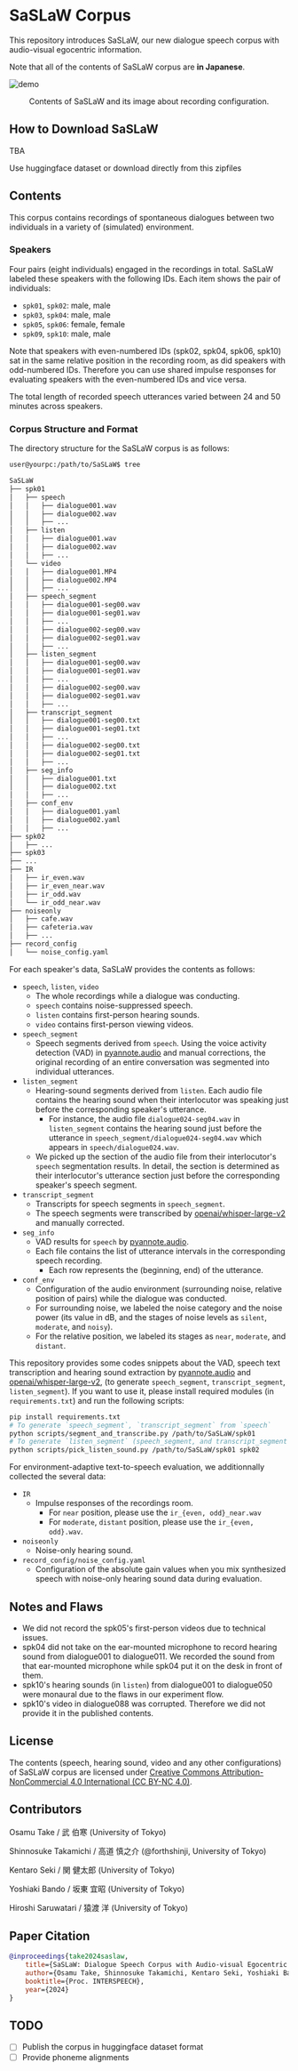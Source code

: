 # SaSLaW Corpus

This repository introduces SaSLaW, our new dialogue speech corpus with audio-visual egocentric information.

Note that all of the contents of SaSLaW corpus are **in Japanese**.

![demo](fig/saslaw-recording-demo.gif)
<div style="text-align: center;">
    Contents of SaSLaW and its image about recording configuration.
</div>

<!-- The corpus name is the abbreviation of "**S**o, what **a**re you **S**peaking, **L**istening, **a**nd **W**atching?" -->

## How to Download SaSLaW

TBA

Use huggingface dataset or download directly from this zipfiles

## Contents

This corpus contains recordings of spontaneous dialogues between two individuals in a variety of (simulated) environment.

### Speakers

Four pairs (eight individuals) engaged in the recordings in total. SaSLaW labeled these speakers with the following IDs. Each item shows the pair of individuals:

- `spk01`, `spk02`: male, male
- `spk03`, `spk04`: male, male
- `spk05`, `spk06`: female, female
- `spk09`, `spk10`: male, male

Note that speakers with even-numbered IDs (spk02, spk04, spk06, spk10) sat in the same relative position in the recording room, as did speakers with odd-numbered IDs. Therefore you can use shared impulse responses for evaluating speakers with the even-numbered IDs and vice versa.

The total length of recorded speech utterances varied between 24 and 50 minutes across speakers.

### Corpus Structure and Format

The directory structure for the SaSLaW corpus is as follows:

```bash
user@yourpc:/path/to/SaSLaW$ tree

SaSLaW
├── spk01
│   ├── speech
│   │   ├── dialogue001.wav
│   │   ├── dialogue002.wav
│   │   ├── ...
│   ├── listen
│   │   ├── dialogue001.wav
│   │   ├── dialogue002.wav
│   │   ├── ...
│   └── video
│   │   ├── dialogue001.MP4
│   │   ├── dialogue002.MP4
│   │   ├── ...
│   ├── speech_segment
│   │   ├── dialogue001-seg00.wav
│   │   ├── dialogue001-seg01.wav
│   │   ├── ...
│   │   ├── dialogue002-seg00.wav
│   │   ├── dialogue002-seg01.wav
│   │   ├── ...
│   ├── listen_segment
│   │   ├── dialogue001-seg00.wav
│   │   ├── dialogue001-seg01.wav
│   │   ├── ...
│   │   ├── dialogue002-seg00.wav
│   │   ├── dialogue002-seg01.wav
│   │   ├── ...
│   ├── transcript_segment
│   │   ├── dialogue001-seg00.txt
│   │   ├── dialogue001-seg01.txt
│   │   ├── ...
│   │   ├── dialogue002-seg00.txt
│   │   ├── dialogue002-seg01.txt
│   │   ├── ...
│   ├── seg_info
│   │   ├── dialogue001.txt
│   │   ├── dialogue002.txt
│   │   ├── ...
│   ├── conf_env
│   │   ├── dialogue001.yaml
│   │   ├── dialogue002.yaml
│   │   ├── ...
├── spk02
│   ├── ...
├── spk03
├── ...
├── IR
│   ├── ir_even.wav
│   ├── ir_even_near.wav
│   ├── ir_odd.wav
│   └── ir_odd_near.wav
├── noiseonly
│   ├── cafe.wav
│   ├── cafeteria.wav
│   ├── ...
├── record_config
│   └── noise_config.yaml
```

For each speaker's data, SaSLaW provides the contents as follows:

- `speech`, `listen`, `video`
  - The whole recordings while a dialogue was conducting.
  - `speech` contains noise-suppressed speech.
  - `listen` contains first-person hearing sounds.
  - `video` contains first-person viewing videos.
- `speech_segment`
  - Speech segments derived from `speech`. Using the voice activity detection (VAD) in [pyannote.audio](https://github.com/pyannote/pyannote-audio) and manual corrections, the original recording of an entire conversation was segmented into individual utterances.
- `listen_segment`
  - Hearing-sound segments derived from `listen`. Each audio file contains the hearing sound when their interlocutor was speaking just before the corresponding speaker's utterance.
    - For instance, the audio file `dialogue024-seg04.wav` in `listen_segment` contains the hearing sound just before the utterance in `speech_segment/dialogue024-seg04.wav` which appears in `speech/dialogue024.wav`.
  - We picked up the section of the audio file from their interlocutor's `speech` segmentation results. In detail, the section is determined as their interlocutor's utterance section just before the corresponding speaker's speech segment.
- `transcript_segment`
  - Transcripts for speech segments in `speech_segment`.
  - The speech segments were transcribed by [openai/whisper-large-v2](https://huggingface.co/openai/whisper-large-v2) and manually corrected.
- `seg_info`
  - VAD results for `speech` by [pyannote.audio](https://github.com/pyannote/pyannote-audio).
  - Each file contains the list of utterance intervals in the corresponding speech recording.
    - Each row represents the (beginning, end) of the utterance.
- `conf_env`
  - Configuration of the audio environment (surrounding noise, relative position of pairs) while the dialogue was conducted.
  - For surrounding noise, we labeled the noise category and the noise power (its value in dB, and the stages of noise levels as `silent`, `moderate`, and `noisy`).
  - For the relative position, we labeled its stages as `near`, `moderate`, and `distant`.

This repository provides some codes snippets about the VAD, speech text transcription and hearing sound extraction by [pyannote.audio](https://github.com/pyannote/pyannote-audio) and [openai/whisper-large-v2](https://huggingface.co/openai/whisper-large-v2), (to generate `speech_segment`, `transcript_segment`, `listen_segment`). If you want to use it, please install required modules (in `requirements.txt`) and run the following scripts:

```bash
pip install requirements.txt
# To generate `speech_segment`, `transcript_segment` from `speech`
python scripts/segment_and_transcribe.py /path/to/SaSLaW/spk01
# To generate `listen_segment` (speech_segment, and transcript_segment required for both of the speaker pair)
python scripts/pick_listen_sound.py /path/to/SaSLaW/spk01 spk02
```

For environment-adaptive text-to-speech evaluation, we additionnally collected the several data:

- `IR`
  - Impulse responses of the recordings room.
    - For `near` position, please use the `ir_{even, odd}_near.wav`
    - For `moderate`, `distant` position, please use the `ir_{even, odd}.wav`.
- `noiseonly`
  - Noise-only hearing sound.
- `record_config/noise_config.yaml`
  - Configuration of the absolute gain values when you mix synthesized speech with noise-only hearing sound data during evaluation.

## Notes and Flaws

- We did not record the spk05's first-person videos due to technical issues.
- spk04 did not take on the ear-mounted microphone to record hearing sound from dialogue001 to dialogue011. We recorded the sound from that ear-mounted microphone while spk04 put it on the desk in front of them.
- spk10's hearing sounds (in `listen`) from dialogue001 to dialogue050 were monaural due to the flaws in our experiment flow.
- spk10's video in dialogue088 was corrupted. Therefore we did not provide it in the published contents.

## License

The contents (speech, hearing sound, video and any other configurations) of SaSLaW corpus are licensed under [Creative Commons Attribution-NonCommercial 4.0 International (CC BY-NC 4.0)](https://creativecommons.org/licenses/by-nc/4.0/).

## Contributors

Osamu Take / 武 伯寒 (University of Tokyo)

Shinnosuke Takamichi / 高道 慎之介 (@forthshinji, University of Tokyo)

Kentaro Seki / 関 健太郎 (University of Tokyo)

Yoshiaki Bando / 坂東 宜昭  (University of Tokyo)

Hiroshi Saruwatari / 猿渡 洋 (University of Tokyo)

## Paper Citation

```bibtex
@inproceedings{take2024saslaw,
    title={SaSLaW: Dialogue Speech Corpus with Audio-visual Egocentric Information Toward Environment-adaptive Dialogue Speech Synthesis},
    author={Osamu Take, Shinnosuke Takamichi, Kentaro Seki, Yoshiaki Bando, Hiroshi Saruwatari},
    booktitle={Proc. INTERSPEECH},
    year={2024}
}
```

## TODO

- [ ] Publish the corpus in huggingface dataset format
- [ ] Provide phoneme alignments